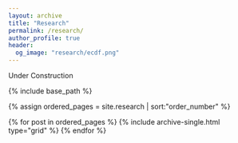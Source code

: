```yaml
---
layout: archive
title: "Research"
permalink: /research/
author_profile: true
header:
  og_image: "research/ecdf.png"
---
```


Under Construction

<nbsp>

{% include base_path %}

{% assign ordered_pages = site.research | sort:"order_number" %}

{% for post in ordered_pages %}
  {% include archive-single.html type="grid" %}
{% endfor %}
